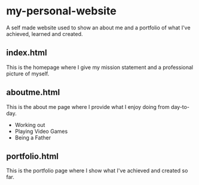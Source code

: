 # my-personal-website
A self made website used to show an about me and a portfolio of what I've achieved, learned and created.

## index.html
This is the homepage where I give my mission statement and a professional picture of myself.

## aboutme.html
This is the about me page where I provide what I enjoy doing from day-to-day.

* Working out
* Playing Video Games
* Being a Father

## portfolio.html
This is the portfolio page where I show what I've achieved and created so far.
